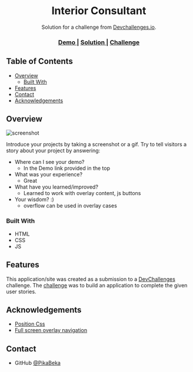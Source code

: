 <!-- Please update value in the {}  -->

<h1 align="center">Interior Consultant</h1>

<div align="center">
   Solution for a challenge from  <a href="http://devchallenges.io" target="_blank">Devchallenges.io</a>.
</div>

<div align="center">
  <h3>
    <a href="https://interior-consultant-afcdc.web.app/">
      Demo
    </a>
    <span> | </span>
    <a href="https://github.com/PikaBeka/DevChallenges/interior-consultant-master/">
      Solution
    </a>
    <span> | </span>
    <a href="https://devchallenges.io/challenges/Jymh2b2FyebRTUljkNcb">
      Challenge
    </a>
  </h3>
</div>

<!-- TABLE OF CONTENTS -->

## Table of Contents

- [Overview](#overview)
  - [Built With](#built-with)
- [Features](#features)
- [Contact](#contact)
- [Acknowledgements](#acknowledgements)

<!-- OVERVIEW -->

## Overview

![screenshot](https://i.ibb.co/GnjZhrq/consultant.png)

Introduce your projects by taking a screenshot or a gif. Try to tell visitors a story about your project by answering:

- Where can I see your demo?
   - In the Demo link provided in the top
- What was your experience?
   - Great
- What have you learned/improved?
   - Learned to work with overlay content, js buttons
- Your wisdom? :)
   - overflow can be used in overlay cases

### Built With

<!-- This section should list any major frameworks that you built your project using. Here are a few examples.-->

- HTML
- CSS
- JS

## Features

<!-- List the features of your application or follow the template. Don't share the figma file here :) -->

This application/site was created as a submission to a [DevChallenges](https://devchallenges.io/challenges) challenge. The [challenge](https://devchallenges.io/challenges/Jymh2b2FyebRTUljkNcb) was to build an application to complete the given user stories.

## Acknowledgements

<!-- This section should list any articles or add-ons/plugins that helps you to complete the project. This is optional but it will help you in the future. For exmpale -->

- [Position Css](https://developer.mozilla.org/en-US/docs/Web/CSS/position)
- [Full screen overlay navigation](https://www.w3schools.com/howto/howto_js_fullscreen_overlay.asp)

## Contact

- GitHub [@PikaBeka](https://github.com/PikaBeka/)
